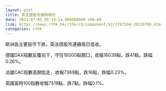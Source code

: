 ```yaml
---
layout: post
title: 英法德股市連跌兩日
date: 2023-07-05 05:19:14.000000000 +08:00
link: https://news.rthk.hk/rthk/ch/component/k2/1707504-20230705.htm
categories: rthk
---
```


歐洲各主要股市下跌，英法德股市連續兩日低收。

德國DAX指數反覆向下，守住16000點關口，收報16039點，跌41點，跌幅0.26%。

法國CAC指數高開低走，收報7369點，跌16點，跌幅0.23%。

英國富時100指數收報7519點，跌7點，跌幅0.1%。
